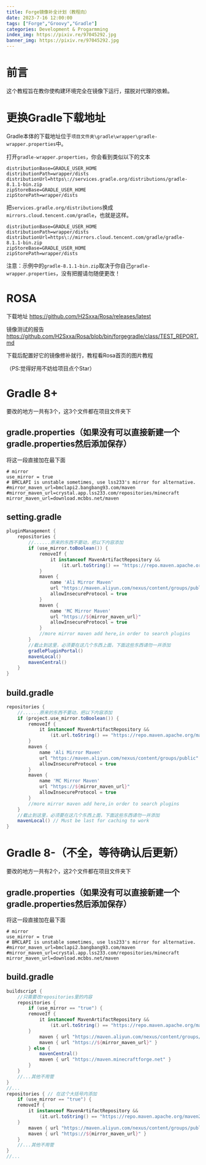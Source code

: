 ```yaml
---
title: Forge镜像补全计划（教程向）
date: 2023-7-16 12:00:00
tags: ["Forge","Groovy","Gradle"]
categories: Development & Progarmming
index_img: https://pixiv.re/97045292.jpg
banner_img: https://pixiv.re/97045292.jpg
---
```


# 前言

这个教程旨在教你使构建环境完全在镜像下运行，摆脱对代理的依赖。

# 更换Gradle下载地址

Gradle本体的下载地址位于`项目文件夹\gradle\wrapper\gradle-wrapper.properties`中。

打开`gradle-wrapper.properties`，你会看到类似以下的文本

```
distributionBase=GRADLE_USER_HOME
distributionPath=wrapper/dists
distributionUrl=https\://services.gradle.org/distributions/gradle-8.1.1-bin.zip
zipStoreBase=GRADLE_USER_HOME
zipStorePath=wrapper/dists
```

把`services.gradle.org/distributions`换成`mirrors.cloud.tencent.com/gradle`，也就是这样。

```
distributionBase=GRADLE_USER_HOME
distributionPath=wrapper/dists
distributionUrl=https\://mirrors.cloud.tencent.com/gradle/gradle-8.1.1-bin.zip
zipStoreBase=GRADLE_USER_HOME
zipStorePath=wrapper/dists
```

注意：示例中的`gradle-8.1.1-bin.zip`取决于你自己`gradle-wrapper.properties`，没有把握请勿随便更改！

# ROSA

下载地址 https://github.com/H2Sxxa/Rosa/releases/latest

镜像测试的报告 https://github.com/H2Sxxa/Rosa/blob/bin/forgegradle/class/TEST_REPORT.md

下载后配置好它的镜像修补就行，教程看Rosa首页的图片教程

（PS:觉得好用不妨给项目点个Star）

# Gradle 8+

要改的地方一共有3个，这3个文件都在项目文件夹下

## gradle.properties（如果没有可以直接新建一个gradle.properties然后添加保存）

将这一段直接加在最下面

```
# mirror
use_mirror = true
# BMCLAPI is unstable sometimes, use lss233's mirror for alternative.
#mirror_maven_url=bmclapi2.bangbang93.com/maven
#mirror_maven_url=crystal.app.lss233.com/repositories/minecraft
mirror_maven_url=download.mcbbs.net/maven
```

## setting.gradle

```groovy
pluginManagement {
    repositories {
        //......原来的东西不要动，把以下内容添加
        if (use_mirror.toBoolean()) {
            removeIf {
                it instanceof MavenArtifactRepository &&
                    (it.url.toString() == "https://repo.maven.apache.org/maven2/")
            }
            maven {
                name 'Ali Mirror Maven'
                url "https://maven.aliyun.com/nexus/content/groups/public"
                allowInsecureProtocol = true
            }
            maven {
                name 'MC Mirror Maven'
                url "https://${mirror_maven_url}"
                allowInsecureProtocol = true
            }
            //more mirror maven add here,in order to search plugins
        }
		//截止到这里，必须要在这几个东西上面，下面这些东西请勿一并添加
        gradlePluginPortal()
        mavenLocal()
        mavenCentral()
    }
}
```

## build.gradle

```groovy
repositories {
    //......原来的东西不要动，把以下内容添加
    if (project.use_mirror.toBoolean()) {
        removeIf {
            it instanceof MavenArtifactRepository &&
                (it.url.toString() == "https://repo.maven.apache.org/maven2/")
        }
        maven {
            name 'Ali Mirror Maven'
            url "https://maven.aliyun.com/nexus/content/groups/public"
            allowInsecureProtocol = true
        }
        maven {
            name 'MC Mirror Maven'
            url "https://${mirror_maven_url}"
            allowInsecureProtocol = true
        }
        //more mirror maven add here,in order to search plugins
    }
    //截止到这里，必须要在这几个东西上面，下面这些东西请勿一并添加
    mavenLocal() // Must be last for caching to work
}
```

# Gradle 8-（不全，等待确认后更新）

要改的地方一共有2个，这2个文件都在项目文件夹下

## gradle.properties（如果没有可以直接新建一个gradle.properties然后添加保存）

将这一段直接加在最下面

```
# mirror
use_mirror = true
# BMCLAPI is unstable sometimes, use lss233's mirror for alternative.
#mirror_maven_url=bmclapi2.bangbang93.com/maven
#mirror_maven_url=crystal.app.lss233.com/repositories/minecraft
mirror_maven_url=download.mcbbs.net/maven
```

## build.gradle

```groovy
buildscript {
    //只需要改repositories里的内容
    repositories {
        if (use_mirror == "true") {
        removeIf {
            it instanceof MavenArtifactRepository &&
                (it.url.toString() == "https://repo.maven.apache.org/maven2/")
        }
            maven { url "https://maven.aliyun.com/nexus/content/groups/public" }
            maven { url "https://${mirror_maven_url}" }
        } else {
            mavenCentral()
            maven { url "https://maven.minecraftforge.net" }
        }
    }
	//...其他不用管
}
//...
repositories { // 在这个大括号内添加
    if (use_mirror == "true") {
    removeIf {
        it instanceof MavenArtifactRepository &&
            (it.url.toString() == "https://repo.maven.apache.org/maven2/")
    }
        maven { url "https://maven.aliyun.com/nexus/content/groups/public" }
        maven { url "https://${mirror_maven_url}" }
    }
    //...其他不用管
}
//...



```

